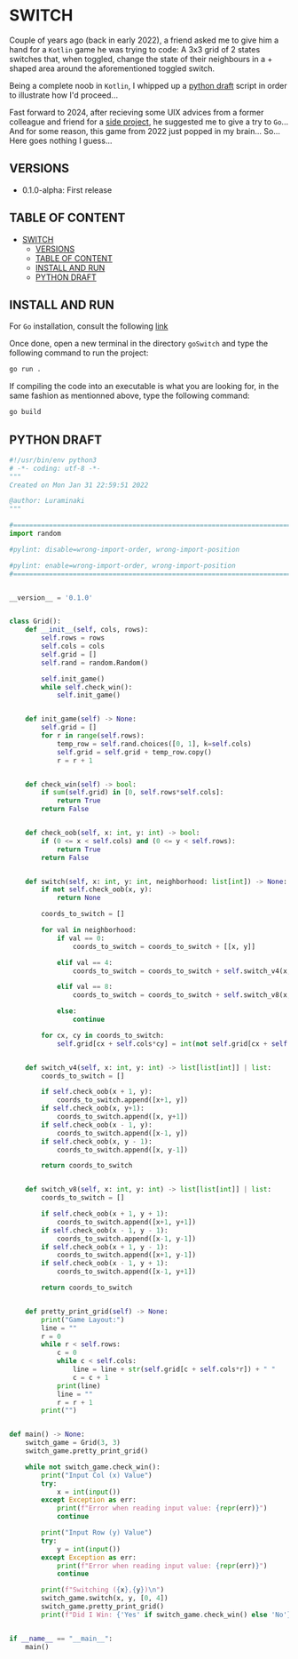 # SWITCH

Couple of years ago (back in early 2022), a friend asked me to give him a hand for a `Kotlin` game he was trying to code: A 3x3 grid of 2 states switches that, when toggled, change the state of their neighbours in a + shaped area around the aforementioned toggled switch.

Being a complete noob in `Kotlin`, I whipped up a [python draft](#python-draft) script in order to illustrate how I'd proceed...

Fast forward to 2024, after recieving some UIX advices from a former colleague and friend for a [side project](https://github.com/Luraminaki/pySET), he suggested me to give a try to `Go`... And for some reason, this game from 2022 just popped in my brain... So... Here goes nothing I guess...

## VERSIONS

- 0.1.0-alpha: First release

## TABLE OF CONTENT

<!-- TOC -->

- [SWITCH](#switch)
  - [VERSIONS](#versions)
  - [TABLE OF CONTENT](#table-of-content)
  - [INSTALL AND RUN](#install-and-run)
  - [PYTHON DRAFT](#python-draft)

<!-- /TOC -->

## INSTALL AND RUN

For `Go` installation, consult the following [link](https://go.dev/)

Once done, open a new terminal in the directory `goSwitch` and type the following command to run the project:

```sh
go run .
```

If compiling the code into an executable is what you are looking for, in the same fashion as mentionned above, type the following command:

```sh
go build
```

## PYTHON DRAFT

```py
#!/usr/bin/env python3
# -*- coding: utf-8 -*-
"""
Created on Mon Jan 31 22:59:51 2022

@author: Luraminaki
"""

#===================================================================================================
import random

#pylint: disable=wrong-import-order, wrong-import-position

#pylint: enable=wrong-import-order, wrong-import-position
#===================================================================================================


__version__ = '0.1.0'


class Grid():
    def __init__(self, cols, rows):
        self.rows = rows
        self.cols = cols
        self.grid = []
        self.rand = random.Random()

        self.init_game()
        while self.check_win():
            self.init_game()


    def init_game(self) -> None:
        self.grid = []
        for r in range(self.rows):
            temp_row = self.rand.choices([0, 1], k=self.cols)
            self.grid = self.grid + temp_row.copy()
            r = r + 1


    def check_win(self) -> bool:
        if sum(self.grid) in [0, self.rows*self.cols]:
            return True
        return False


    def check_oob(self, x: int, y: int) -> bool:
        if (0 <= x < self.cols) and (0 <= y < self.rows):
            return True
        return False


    def switch(self, x: int, y: int, neighborhood: list[int]) -> None:
        if not self.check_oob(x, y):
            return None

        coords_to_switch = []

        for val in neighborhood:
            if val == 0:
                coords_to_switch = coords_to_switch + [[x, y]]

            elif val == 4:
                coords_to_switch = coords_to_switch + self.switch_v4(x, y)

            elif val == 8:
                coords_to_switch = coords_to_switch + self.switch_v8(x, y)

            else:
                continue

        for cx, cy in coords_to_switch:
            self.grid[cx + self.cols*cy] = int(not self.grid[cx + self.cols*cy])


    def switch_v4(self, x: int, y: int) -> list[list[int]] | list:
        coords_to_switch = []

        if self.check_oob(x + 1, y):
            coords_to_switch.append([x+1, y])
        if self.check_oob(x, y+1):
            coords_to_switch.append([x, y+1])
        if self.check_oob(x - 1, y):
            coords_to_switch.append([x-1, y])
        if self.check_oob(x, y - 1):
            coords_to_switch.append([x, y-1])

        return coords_to_switch


    def switch_v8(self, x: int, y: int) -> list[list[int]] | list:
        coords_to_switch = []

        if self.check_oob(x + 1, y + 1):
            coords_to_switch.append([x+1, y+1])
        if self.check_oob(x - 1, y - 1):
            coords_to_switch.append([x-1, y-1])
        if self.check_oob(x + 1, y - 1):
            coords_to_switch.append([x+1, y-1])
        if self.check_oob(x - 1, y + 1):
            coords_to_switch.append([x-1, y+1])

        return coords_to_switch


    def pretty_print_grid(self) -> None:
        print("Game Layout:")
        line = ""
        r = 0
        while r < self.rows:
            c = 0
            while c < self.cols:
                line = line + str(self.grid[c + self.cols*r]) + " "
                c = c + 1
            print(line)
            line = ""
            r = r + 1
        print("")


def main() -> None:
    switch_game = Grid(3, 3)
    switch_game.pretty_print_grid()

    while not switch_game.check_win():
        print("Input Col (x) Value")
        try:
            x = int(input())
        except Exception as err:
            print(f"Error when reading input value: {repr(err)}")
            continue

        print("Input Row (y) Value")
        try:
            y = int(input())
        except Exception as err:
            print(f"Error when reading input value: {repr(err)}")
            continue

        print(f"Switching ({x},{y})\n")
        switch_game.switch(x, y, [0, 4])
        switch_game.pretty_print_grid()
        print(f"Did I Win: {'Yes' if switch_game.check_win() else 'No'}")


if __name__ == "__main__":
    main()
```